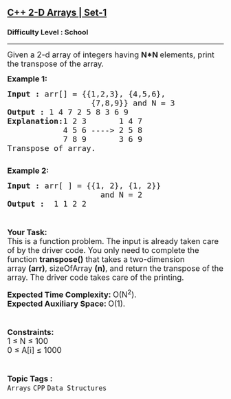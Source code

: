 <h2><a href="https://practice.geeksforgeeks.org/problems/c-2-d-arrays0708/1?page=2&category[]=Arrays&sortBy=difficulty">C++ 2-D Arrays | Set-1</a></h2><h3>Difficulty Level : School</h3><hr><div class="problems_problem_content__Xm_eO"><p><span style="font-size:18px">Given a 2-d array of integers having&nbsp;<strong>N*N&nbsp;</strong>elements, print the transpose of the array.</span></p>

<p><span style="font-size:18px"><strong>Example 1:</strong></span></p>

<pre><span style="font-size:18px"><strong>Input :</strong> arr[] = {{1,2,3}, {4,5,6}, 
&nbsp;                 {7,8,9}} and N = 3
<strong>Output :</strong> 1 4 7 2 5 8 3 6 9
<strong>Explanation:</strong>1 2 3       1 4 7
            4 5 6 ----&gt; 2 5 8
            7 8 9       3 6 9
Transpose of array.</span></pre>

<p><br>
<span style="font-size:18px"><strong>Example 2:</strong></span></p>

<pre><span style="font-size:18px"><strong>Input :</strong> arr[ ] = {{1, 2}, {1, 2}} 
&nbsp;                   and N = 2 
<strong>Output :</strong>  1 1 2 2</span></pre>

<p>&nbsp;</p>

<p><span style="font-size:18px"><strong>Your Task:</strong><br>
This is a function problem. The input is already taken care of by the driver code. You only need to complete the function <strong>transpose()</strong> that takes a two-dimension array&nbsp;<strong>(arr)</strong>, sizeOfArray <strong>(n)</strong>, and return the transpose of the array. The driver code takes care of the printing.</span></p>

<p><span style="font-size:18px"><strong>Expected Time Complexity:&nbsp;</strong>O(N<sup>2</sup>).<br>
<strong>Expected Auxiliary Space:&nbsp;</strong>O(1).</span></p>

<p>&nbsp;</p>

<p><span style="font-size:18px"><strong>Constraints:</strong><br>
1 ≤ N ≤ 100<br>
0 ≤ A[i] ≤ 1000</span></p>
</div><br><p><span style=font-size:18px><strong>Topic Tags : </strong><br><code>Arrays</code>&nbsp;<code>CPP</code>&nbsp;<code>Data Structures</code>&nbsp;